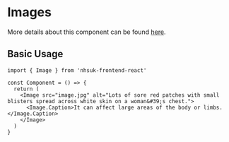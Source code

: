 # Images

More details about this component can be found [here](https://service-manual.nhs.uk/design-system/components/images).

## Basic Usage

```tsx
import { Image } from 'nhsuk-frontend-react'

const Component = () => {
  return (
    <Image src="image.jpg" alt="Lots of sore red patches with small blisters spread across white skin on a woman&#39;s chest.">
      <Image.Caption>It can affect large areas of the body or limbs.</Image.Caption>
    </Image>
  )
}
```
